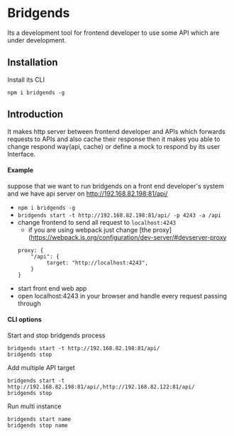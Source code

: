 # Bridgends
Its a development tool for frontend developer to use some API which are under development.

## Installation
Install its CLI
```
npm i bridgends -g
```

## Introduction
It makes http server between frontend developer and APIs which forwards requests to APIs and also cache their response
then it makes you able to change respond way(api, cache) or define a mock to respond by its user Interface.

#### Example
suppose that we want to run bridgends on a front end developer's system and
we have api server on http://192.168.82.198:81/api/

 - `npm i bridgends -g`
 - `bridgends start -t http://192.168.82.198:81/api/ -p 4243 -a /api`
 - change frontend to send all request to `localhost:4243`
   - if you are using webpack just change [the proxy](https://webpack.js.org/configuration/dev-server/#devserver-proxy
   ```
   proxy: {
       "/api": {
            target: "http://localhost:4243",
       }
   }
   ```
 - start front end web app
 - open localhost:4243 in your browser and handle every request passing through

#### CLI options

Start and stop bridgends process
```
bridgends start -t http://192.168.82.198:81/api/
bridgends stop
```

Add multiple API target
```
bridgends start -t http://192.168.82.198:81/api/,http://192.168.82.122:81/api/
bridgends stop
```

Run multi instance
```
bridgends start name
bridgends stop name
```